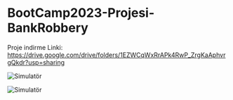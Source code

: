 # BootCamp2023-Projesi-BankRobbery

Proje indirme Linki: 
https://drive.google.com/drive/folders/1EZWCqWxRrAPk4RwP_ZrgKaAphvrgQkdr?usp=sharing




![Simulatör](https://github.com/U-126/BootCamp2023-Projesi-BankRobbery/assets/136385361/fc0ac1ce-018d-4287-ba7e-6f1c5d3b2843)


![Simulatör](https://github.com/U-126/BootCamp2023-Projesi-BankRobbery/assets/136385361/29d5fe95-d95d-4dd2-8fde-38c8aada54df)





